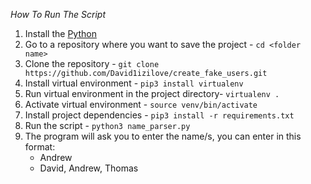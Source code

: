 *How To Run The Script*
1. Install the [Python](https://www.python.org/downloads/)
2. Go to a repository where you want to save the project - `cd <folder name>`
3. Clone the repository - `git clone https://github.com/David1izilove/create_fake_users.git`
4. Install virtual environment - `pip3 install virtualenv`
5. Run virtual environment in the project directory- `virtualenv .`
6. Activate virtual environment - `source venv/bin/activate`
7. Install project dependencies - `pip3 install -r requirements.txt`
8. Run the script - `python3 name_parser.py`
9. The program will ask you to enter the name/s, you can enter in this format:
    * Andrew
    * David, Andrew, Thomas